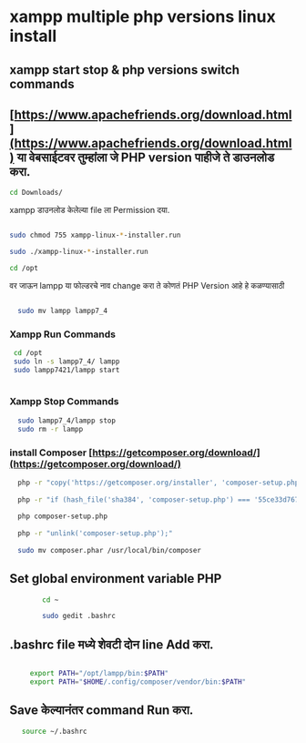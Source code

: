 # xampp multiple php versions linux install
## xampp start stop & php versions switch commands

## [https://www.apachefriends.org/download.html](https://www.apachefriends.org/download.html) या वेबसाईटवर तुम्हांला जे PHP version पाहीजे ते डाउनलोड करा. 

```bash
cd Downloads/  
```
xampp डाउनलोड केलेल्या file ला Permission दया. 

```bash

sudo chmod 755 xampp-linux-*-installer.run

sudo ./xampp-linux-*-installer.run

cd /opt 

```

वर जाऊन lampp या फोल्डरचे नाव change करा ते कोणतं PHP Version आहे हे कळण्यासाठी 
 
```bash

  sudo mv lampp lampp7_4

```
### Xampp Run Commands  

```bash
 cd /opt
 sudo ln -s lampp7_4/ lampp
 sudo lampp7421/lampp start
 
```
### Xampp Stop Commands  
```bash
  sudo lampp7_4/lampp stop
  sudo rm -r lampp
```
### install Composer [https://getcomposer.org/download/](https://getcomposer.org/download/) 
```bash
  php -r "copy('https://getcomposer.org/installer', 'composer-setup.php');"
  
  php -r "if (hash_file('sha384', 'composer-setup.php') === '55ce33d7678c5a611085589f1f3ddf8b3c52d662cd01d4ba75c0ee0459970c2200a51f492d557530c71c15d8dba01eae') { echo 'Installer verified'; } else { echo 'Installer corrupt'; unlink('composer-setup.php'); } echo PHP_EOL;"
  
  php composer-setup.php
 
  php -r "unlink('composer-setup.php');"
 
  sudo mv composer.phar /usr/local/bin/composer
```

## Set global environment variable PHP
```bash
        cd ~

        sudo gedit .bashrc
```

## .bashrc file मध्ये शेवटी दोन line Add करा.
 
``` bash

     export PATH="/opt/lampp/bin:$PATH"
     export PATH="$HOME/.config/composer/vendor/bin:$PATH"
```
##  Save केल्यानंतर command Run करा.
```bash 
   source ~/.bashrc
```   
